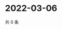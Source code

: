 # 2022-03-06

共 0 条

<!-- BEGIN WEIBO -->
<!-- 最后更新时间 Sun Mar 06 2022 22:13:30 GMT+0800 (China Standard Time) -->

<!-- END WEIBO -->
